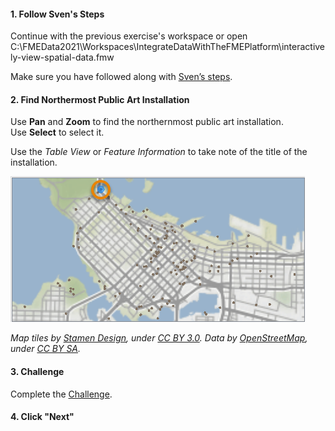 <head><base target="_blank"> </head>

#### 1. Follow Sven's Steps
Continue with the previous exercise's workspace or open C:\FMEData2021\Workspaces\IntegrateDataWithTheFMEPlatform\interactively-view-spatial-data.fmw

Make sure you have followed along with [Sven’s steps](https://safe.my.trailhead.com/content/safe/modules/connect-to-data/interactively-view-spatial-data).

#### 2. Find Northermost Public Art Installation
Use **Pan** and **Zoom** to find the northernmost public art installation. Use **Select** to select it.

Use the *Table View* or *Feature Information* to take note of the title of the installation.

![Finding the northernmost art installation.](northernmost-feature.png)

*Map tiles by [Stamen Design](https://stamen.com/), under [CC BY 3.0](http://creativecommons.org/licenses/by/3.0). Data by [OpenStreetMap](http://openstreetmap.org/), under [CC BY SA](http://creativecommons.org/licenses/by-sa/3.0).*

#### 3. Challenge
Complete the [Challenge](https://safe.my.trailhead.com/content/safe/modules/connect-to-data/interactively-view-spatial-data#challenge).

#### 4. Click "Next"
